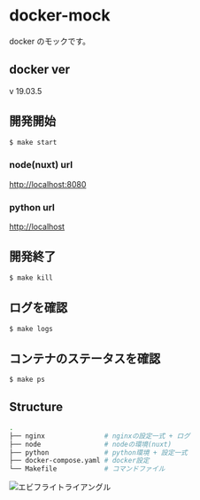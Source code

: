 # docker-mock

docker のモックです。

## docker ver

v 19.03.5

## 開発開始

```bash
$ make start
```

### node(nuxt) url

[http://localhost:8080](http://localhost:8080)

### python url

[http://localhost](http://localhost)

## 開発終了

```bash
$ make kill
```

## ログを確認

```bash
$ make logs
```

## コンテナのステータスを確認

```bash
$ make ps
```

## Structure

```sh
.
├── nginx               # nginxの設定一式 + ログ
├── node                # nodeの環境(nuxt)
├── python              # python環境 + 設定一式
├── docker-compose.yaml # docker設定
└── Makefile            # コマンドファイル
```

<img src="https://github.com/kota0708/docker-test/construction.jpg" alt="エビフライトライアングル" title="サンプル">
